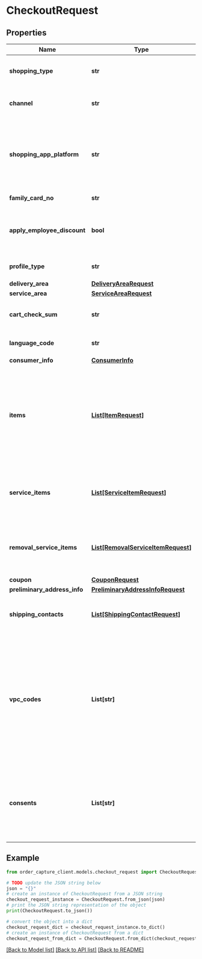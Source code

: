 # CheckoutRequest


## Properties

Name | Type | Description | Notes
------------ | ------------- | ------------- | -------------
**shopping_type** | **str** | Determines the type of the checkout, whether it is created ONLINE or from STORE  | 
**channel** | **str** | Determines whether the checkout is initiated from MOBILE_APP or WEBAPP | 
**shopping_app_platform** | **str** | This is for order creation analytics. This will be sent to Selling             order creation. IKEAAPP_ should be aligned with channel i.e.             MOBILEAPP. If not passed, it defaults to WEB_BROWSER | [optional] 
**family_card_no** | **str** | An optional family card number, if any | [optional] 
**apply_employee_discount** | **bool** | In case the user is a co-worker, and wants to apply the 15% discount, applyEmployeeDiscount has to be true | [optional] 
**profile_type** | **str** | Determines the type of user, REGULAR or BUSINESS | [optional] 
**delivery_area** | [**DeliveryAreaRequest**](DeliveryAreaRequest.md) |  | [optional] 
**service_area** | [**ServiceAreaRequest**](ServiceAreaRequest.md) |  | [optional] 
**cart_check_sum** | **str** | CheckSum to be used for debugging to Ensure the Checkout matches the CART snapshot | [optional] 
**language_code** | **str** | The language code used within the checkout initiation | 
**consumer_info** | [**ConsumerInfo**](ConsumerInfo.md) |  | [optional] 
**items** | [**List[ItemRequest]**](ItemRequest.md) | List of items added to the cart and ready for checkout, Each item line should be unique and must not repeat. If there are 2             lines with same article number, it should be sent as one line with             sum of both quantity lines. The availability of the article line             must be verified before passing in | 
**service_items** | [**List[ServiceItemRequest]**](ServiceItemRequest.md) | List of selling services associated with the order, mandatory if a cart having both goods items and             service items that needs to be captured | [optional] 
**removal_service_items** | [**List[RemovalServiceItemRequest]**](RemovalServiceItemRequest.md) | List of selling services associated with the order, mandatory if a cart having both goods items and             service items that needs to be captured | [optional] 
**coupon** | [**CouponRequest**](CouponRequest.md) |  | [optional] 
**preliminary_address_info** | [**PreliminaryAddressInfoRequest**](PreliminaryAddressInfoRequest.md) |  | [optional] 
**shipping_contacts** | [**List[ShippingContactRequest]**](ShippingContactRequest.md) | Shipping Address details. For providing address details in case of No Stock Store Orders checkouts. | [optional] 
**vpc_codes** | **List[str]** | This field is not mandatory. If provided, it will be validated against a regular expression. VPC codes are planner codes that are supported by DEXF APIs that helps in the enrichment of this code. Downstream systems uses the code to look up more details about the code.Order capture will not establish relation of vpc codes to a connected item. | [optional] 
**consents** | **List[str]** | This field is for the provided services consents. It is a list of strings, one or more of TIPPING_HAZARD, TASKRABBIT, NEED_HELP. This should show only for the markets that have the consents enabled. | [optional] 

## Example

```python
from order_capture_client.models.checkout_request import CheckoutRequest

# TODO update the JSON string below
json = "{}"
# create an instance of CheckoutRequest from a JSON string
checkout_request_instance = CheckoutRequest.from_json(json)
# print the JSON string representation of the object
print(CheckoutRequest.to_json())

# convert the object into a dict
checkout_request_dict = checkout_request_instance.to_dict()
# create an instance of CheckoutRequest from a dict
checkout_request_from_dict = CheckoutRequest.from_dict(checkout_request_dict)
```
[[Back to Model list]](../README.md#documentation-for-models) [[Back to API list]](../README.md#documentation-for-api-endpoints) [[Back to README]](../README.md)


